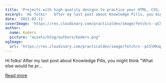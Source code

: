 ```yaml
---
title: 'Projects with high-quality designs to practice your HTML, CSS, JS... skills'
excerpt: 'Hi folks!   After my last post about Knowledge Pills, you might think "What else would he pr...'
date: '2021-02-11'
coverImage: 'https://res.cloudinary.com/practicaldev/image/fetch/s--pC5lMXap--/c_imagga_scale,f_auto,fl_progressive,h_420,q_auto,w_1000/https://dev-to-uploads.s3.amazonaws.com/i/fct4v5rbqx2udo7ph789.jpg'
author:
  name: Koders
  picture: "assets/blog/authors/koders.png"
ogImage:
  url: 'https://res.cloudinary.com/practicaldev/image/fetch/s--pC5lMXap--/c_imagga_scale,f_auto,fl_progressive,h_420,q_auto,w_1000/https://dev-to-uploads.s3.amazonaws.com/i/fct4v5rbqx2udo7ph789.jpg'
---
```


Hi folks!   After my last post about Knowledge Pills, you might think "What else would he pr...

[Read more](https://dev.to/bigsondev/projects-with-high-quality-designs-to-practice-your-html-css-js-skills-jpg)
